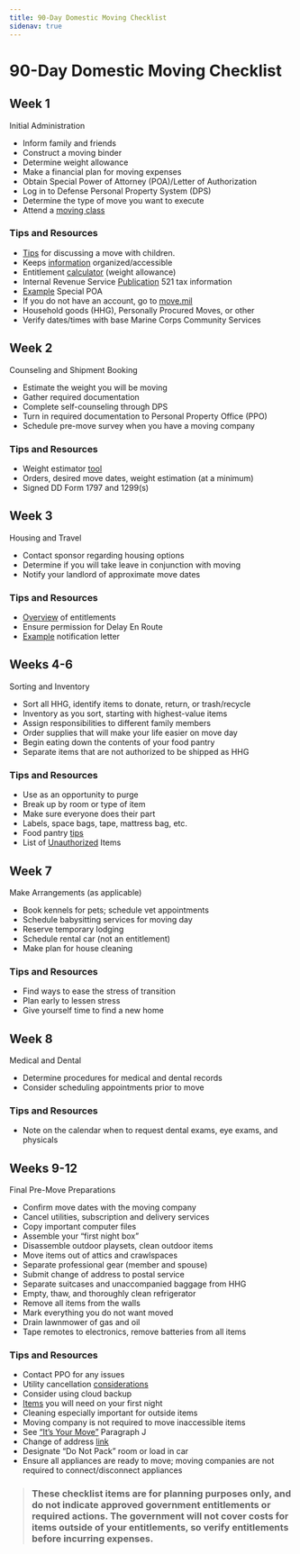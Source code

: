 ```yaml
---
title: 90-Day Domestic Moving Checklist
sidenav: true
---
```


# 90-Day Domestic Moving Checklist

## Week 1
Initial Administration
* Inform family and friends
* Construct a moving binder
* Determine weight allowance
* Make a financial plan for moving expenses
* Obtain Special Power of Attorney (POA)/Letter of Authorization
* Log in to Defense Personal Property System (DPS)
* Determine the type of move you want to execute
* Attend a [moving class](https://usmc-mccs.org/services/support/information-and-referral/)

### Tips and Resources
* [Tips](http://kidshealth.org/en/parents/move.html#kha_12) for discussing a move with children.
* Keeps [information](https://docs.google.com/document/d/1w2RLubQz9eLv-OST9D-mmc1AbfPyO9uLWSVABQaVLG0/edit) organized/accessible
* Entitlement [calculator](https://www.move.mil/entitlements) (weight allowance)
* Internal Revenue Service [Publication](https://www.irs.gov/pub/irs-pdf/p521.pdf) 521 tax information
* [Example](http://www.29palms.marines.mil/Portals/56/Docs/SJA/SPOA%20FILL%20IN%20THE%20BLANKS%203-18-11.pdf) Special POA
* If you do not have an account, go to [move.mil](http://www.move.mil/)
* Household goods (HHG), Personally Procured Moves, or other
* Verify dates/times with base Marine Corps Community Services

## Week 2
Counseling and Shipment Booking
* Estimate the weight you will be moving
* Gather required documentation
* Complete self-counseling through DPS
* Turn in required documentation to Personal Property Office (PPO)
* Schedule pre-move survey when you have a moving company

### Tips and Resources
* Weight estimator [tool](https://www.move.mil/resources/weight-estimator)
* Orders, desired move dates, weight estimation (at a minimum)
* Signed DD Form 1797 and 1299(s)

## Week 3
Housing and Travel
* Contact sponsor regarding housing options
* Determine if you will take leave in conjunction with moving
* Notify your landlord of approximate move dates

### Tips and Resources
* [Overview](https://www.thebalance.com/military-travel-pcs-move-entitlements-3357064) of entitlements
* Ensure permission for Delay En Route
* [Example](https://www.apartmentguide.com/blog/sample-letter-giving-notice-to-your-apartment-manager/) notification letter

## Weeks 4-6
Sorting and Inventory
* Sort all HHG, identify items to donate, return, or trash/recycle
* Inventory as you sort, starting with highest-value items
* Assign responsibilities to different family members
* Order supplies that will make your life easier on move day
* Begin eating down the contents of your food pantry
* Separate items that are not authorized to be shipped as HHG

### Tips and Resources
* Use as an opportunity to purge
* Break up by room or type of item
* Make sure everyone does their part
* Labels, space bags, tape, mattress bag, etc.
* Food pantry [tips](http://www.katehorrell.com/keeping-your-pantry-pcs-ready-all-year-long/)
* List of [Unauthorized](https://www.ustranscom.mil/dtr/part-iv/dtr_part_iv_app_i.pdf) Items

## Week 7
Make Arrangements (as applicable)
* Book kennels for pets; schedule vet appointments
* Schedule babysitting services for moving day
* Reserve temporary lodging
* Schedule rental car (not an entitlement)
* Make plan for house cleaning

### Tips and Resources
* Find ways to ease the stress of transition
* Plan early to lessen stress
* Give yourself time to find a new home

## Week 8
Medical and Dental
* Determine procedures for medical and dental records
* Consider scheduling appointments prior to move

### Tips and Resources
* Note on the calendar when to request dental exams, eye exams, and physicals

## Weeks 9-12
Final Pre-Move Preparations
* Confirm move dates with the moving company
* Cancel utilities, subscription and delivery services
* Copy important computer files
* Assemble your “first night box”
* Disassemble outdoor playsets, clean outdoor items
* Move items out of attics and crawlspaces
* Separate professional gear (member and spouse)
* Submit change of address to postal service
* Separate suitcases and unaccompanied baggage from HHG
* Empty, thaw, and thoroughly clean refrigerator
* Remove all items from the walls
* Mark everything you do not want moved
* Drain lawnmower of gas and oil
* Tape remotes to electronics, remove batteries from all items

### Tips and Resources
* Contact PPO for any issues
* Utility cancellation [considerations](http://www.moveboxer.com/content/pages/8-tips-for-canceling-utilities-before-a-move)
* Consider using cloud backup
* [Items](https://www.unitedvanlines.com/moving-tips/moving-checklists/first-night-box) you will need on your first night
* Cleaning especially important for outside items
* Moving company is not required to move inaccessible items
* See [“It’s Your Move”](https://www.ustranscom.mil/dtr/part-iv/dtr_part_iv_app_k_1.pdf) Paragraph J
* Change of address [link](https://moversguide.usps.com/mgo/disclaimer)
* Designate “Do Not Pack” room or load in car
* Ensure all appliances are ready to move; moving companies are
not required to connect/disconnect appliances

> ### These checklist items are for planning purposes only, and do not indicate approved government entitlements or required actions. The government will not cover costs for items outside of your entitlements, so verify entitlements before incurring expenses.

